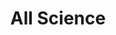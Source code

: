 ---
layout: science
title: All Science
excerpt: "A List of Science"
comments: false
i18n-link: Science
---